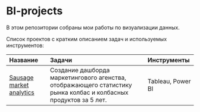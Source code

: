 # BI-projects

В этом репозитории собраны мои работы по визуализации данных.

Cписок проектов с кратким описанием задач и используемых инструментов:

|Название|Задачи|Инструменты|
|:-------|:-----|:----------|
|[Sausage market analytics](https://github.com/rebeshanya/BI-projects/tree/main/Sausage%20market%20analytics)|Создание дашборда маркетингового агенства, отображающего статистику рынка колбас и колбасных продуктов за 5 лет.|Tableau, Power BI|
